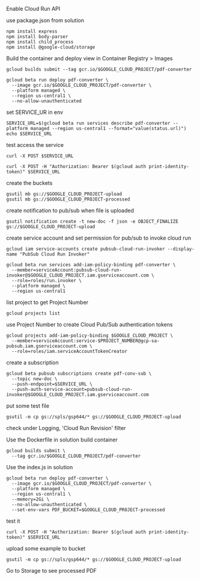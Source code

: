 
Enable Cloud Run API

use package.json from solution

```
npm install express
npm install body-parser
npm install child_process
npm install @google-cloud/storage
```

Build the container and deploy
view in Container Registry > Images
```
gcloud builds submit --tag gcr.io/$GOOGLE_CLOUD_PROJECT/pdf-converter

gcloud beta run deploy pdf-converter \
  --image gcr.io/$GOOGLE_CLOUD_PROJECT/pdf-converter \
  --platform managed \
  --region us-central1 \
  --no-allow-unauthenticated

```

set SERVICE_UR in env
```
SERVICE_URL=$(gcloud beta run services describe pdf-converter --platform managed --region us-central1 --format="value(status.url)")
echo $SERVICE_URL
```

test access the service
```
curl -X POST $SERVICE_URL

curl -X POST -H "Authorization: Bearer $(gcloud auth print-identity-token)" $SERVICE_URL
```

create the buckets
```
gsutil mb gs://$GOOGLE_CLOUD_PROJECT-upload
gsutil mb gs://$GOOGLE_CLOUD_PROJECT-processed
```

create notification to pub/sub when file is uploaded
```
gsutil notification create -t new-doc -f json -e OBJECT_FINALIZE gs://$GOOGLE_CLOUD_PROJECT-upload
```

create service account and set permission for pub/sub to invoke cloud run
```
gcloud iam service-accounts create pubsub-cloud-run-invoker --display-name "PubSub Cloud Run Invoker"

gcloud beta run services add-iam-policy-binding pdf-converter \
  --member=serviceAccount:pubsub-cloud-run-invoker@$GOOGLE_CLOUD_PROJECT.iam.gserviceaccount.com \
  --role=roles/run.invoker \
  --platform managed \
  --region us-central1

```

list project to get Project Number
```
gcloud projects list
```

use Project Number to create Cloud Pub/Sub authentication tokens
```
gcloud projects add-iam-policy-binding $GOOGLE_CLOUD_PROJECT \
  --member=serviceAccount:service-$PROJECT_NUMBER@gcp-sa-pubsub.iam.gserviceaccount.com \
  --role=roles/iam.serviceAccountTokenCreator
```

create a subscription 
```
gcloud beta pubsub subscriptions create pdf-conv-sub \
  --topic new-doc \
  --push-endpoint=$SERVICE_URL \
  --push-auth-service-account=pubsub-cloud-run-invoker@$GOOGLE_CLOUD_PROJECT.iam.gserviceaccount.com
```

put some test file
```
gsutil -m cp gs://spls/gsp644/* gs://$GOOGLE_CLOUD_PROJECT-upload
```

check under Logging, 'Cloud Run Revision' filter


Use the Dockerfile in solution
build container
```
gcloud builds submit \
  --tag gcr.io/$GOOGLE_CLOUD_PROJECT/pdf-converter
```

Use the index.js in solution
```
gcloud beta run deploy pdf-converter \
  --image gcr.io/$GOOGLE_CLOUD_PROJECT/pdf-converter \
  --platform managed \
  --region us-central1 \
  --memory=2Gi \
  --no-allow-unauthenticated \
  --set-env-vars PDF_BUCKET=$GOOGLE_CLOUD_PROJECT-processed
```

test it
```
curl -X POST -H "Authorization: Bearer $(gcloud auth print-identity-token)" $SERVICE_URL
```

upload some example to bucket
```
gsutil -m cp gs://spls/gsp644/* gs://$GOOGLE_CLOUD_PROJECT-upload
```

Go to Storage to see processed PDF



